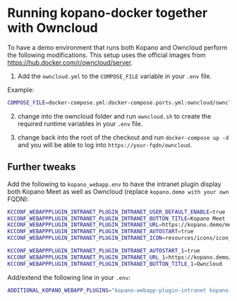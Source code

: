 # Running kopano-docker together with Owncloud

To have a demo environment that runs both Kopano and Owncloud perform the following modifications. This setup uses the official images from https://hub.docker.com/r/owncloud/server.

1. Add the `owncloud.yml` to the `COMPOSE_FILE` variable in your `.env` file.

Example:

```bash
COMPOSE_FILE=docker-compose.yml:docker-compose.ports.yml:owncloud/owncloud.yml
```

2. change into the owncloud folder and run `owncloud.sh` to create the required runtime variables in your `.env` file.

3. change back into the root of the checkout and run `docker-compose up -d` and you will be able to log into `https://your-fqdn/owncloud`.

## Further tweaks

Add the following to `kopano_webapp.env` to have the intranet plugin display both Kopano Meet as well as Owncloud (replace `kopano.demo with your own` FQDN):

```bash
KCCONF_WEBAPPPLUGIN_INTRANET_PLUGIN_INTRANET_USER_DEFAULT_ENABLE=true
KCCONF_WEBAPPPLUGIN_INTRANET_PLUGIN_INTRANET_BUTTON_TITLE=Kopano Meet
KCCONF_WEBAPPPLUGIN_INTRANET_PLUGIN_INTRANET_URL=https://kopano.demo/meet/
KCCONF_WEBAPPPLUGIN_INTRANET_PLUGIN_INTRANET_AUTOSTART=true
KCCONF_WEBAPPPLUGIN_INTRANET_PLUGIN_INTRANET_ICON=resources/icons/icon_default.png

KCCONF_WEBAPPPLUGIN_INTRANET_PLUGIN_INTRANET_AUTOSTART_1=true
KCCONF_WEBAPPPLUGIN_INTRANET_PLUGIN_INTRANET_URL_1=https://kopano.demo/owncloud/
KCCONF_WEBAPPPLUGIN_INTRANET_PLUGIN_INTRANET_BUTTON_TITLE_1=Owncloud
```

Add/extend the following line in your `.env`:

```bash
ADDITIONAL_KOPANO_WEBAPP_PLUGINS="kopano-webapp-plugin-intranet kopano-webapp-plugin-files kopano-webapp-plugin-filesbackend-owncloud"
```
